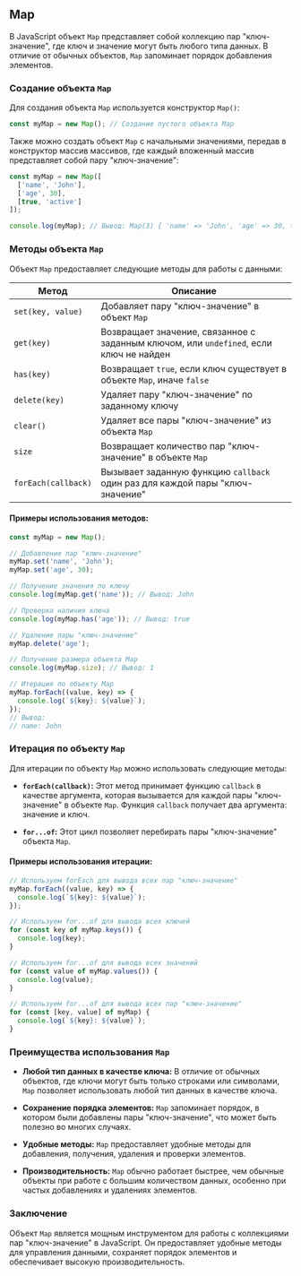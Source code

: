## Map

В JavaScript объект `Map` представляет собой коллекцию пар "ключ-значение", где ключ и значение могут быть любого типа данных. В отличие от обычных объектов, `Map` запоминает порядок добавления элементов.

### Создание объекта `Map`

Для создания объекта `Map` используется конструктор `Map()`:

```javascript
const myMap = new Map(); // Создание пустого объекта Map
```

Также можно создать объект `Map` с начальными значениями, передав в конструктор массив массивов, где каждый вложенный массив представляет собой пару "ключ-значение":

```javascript
const myMap = new Map([
  ['name', 'John'],
  ['age', 30],
  [true, 'active'] 
]);

console.log(myMap); // Вывод: Map(3) { 'name' => 'John', 'age' => 30, true => 'active' }
```

### Методы объекта `Map`

Объект `Map` предоставляет следующие методы для работы с данными:

| Метод              | Описание                                                                      |
|---------------------|------------------------------------------------------------------------------|
| `set(key, value)`  | Добавляет пару "ключ-значение" в объект `Map`                              |
| `get(key)`         | Возвращает значение, связанное с заданным ключом, или `undefined`, если ключ не найден |
| `has(key)`         | Возвращает `true`, если ключ существует в объекте `Map`, иначе `false`      |
| `delete(key)`      | Удаляет пару "ключ-значение" по заданному ключу                             |
| `clear()`           | Удаляет все пары "ключ-значение" из объекта `Map`                             |
| `size`             | Возвращает количество пар "ключ-значение" в объекте `Map`                  |
| `forEach(callback)`| Вызывает заданную функцию `callback` один раз для каждой пары "ключ-значение" |

#### Примеры использования методов:

```javascript
const myMap = new Map();

// Добавление пар "ключ-значение"
myMap.set('name', 'John'); 
myMap.set('age', 30);

// Получение значения по ключу
console.log(myMap.get('name')); // Вывод: John

// Проверка наличия ключа
console.log(myMap.has('age')); // Вывод: true

// Удаление пары "ключ-значение"
myMap.delete('age'); 

// Получение размера объекта Map
console.log(myMap.size); // Вывод: 1

// Итерация по объекту Map
myMap.forEach((value, key) => {
  console.log(`${key}: ${value}`); 
});
// Вывод: 
// name: John
```

### Итерация по объекту `Map`

Для итерации по объекту `Map` можно использовать следующие методы:

* **`forEach(callback)`:**  Этот метод принимает функцию `callback` в качестве аргумента, которая вызывается для каждой пары "ключ-значение" в объекте `Map`. Функция `callback` получает два аргумента: значение и ключ.

* **`for...of`:** Этот цикл позволяет перебирать пары "ключ-значение" объекта `Map`.  

#### Примеры использования итерации:

```javascript
// Используем forEach для вывода всех пар "ключ-значение"
myMap.forEach((value, key) => {
  console.log(`${key}: ${value}`); 
});

// Используем for...of для вывода всех ключей
for (const key of myMap.keys()) {
  console.log(key); 
}

// Используем for...of для вывода всех значений
for (const value of myMap.values()) {
  console.log(value); 
}

// Используем for...of для вывода всех пар "ключ-значение"
for (const [key, value] of myMap) {
  console.log(`${key}: ${value}`); 
}
```

### Преимущества использования `Map`

* **Любой тип данных в качестве ключа:** В отличие от обычных объектов, где ключи могут быть только строками или символами, `Map` позволяет использовать любой тип данных в качестве ключа.

* **Сохранение порядка элементов:** `Map` запоминает порядок, в котором были добавлены пары "ключ-значение", что может быть полезно во многих случаях.

* **Удобные методы:** `Map` предоставляет удобные методы для добавления, получения, удаления и проверки элементов.

* **Производительность:** `Map` обычно работает быстрее, чем обычные объекты при работе с большим количеством данных, особенно при частых добавлениях и удалениях элементов.

### Заключение

Объект `Map` является мощным инструментом для работы с коллекциями пар "ключ-значение" в JavaScript. Он предоставляет удобные методы для управления данными, сохраняет порядок элементов и обеспечивает высокую производительность.
